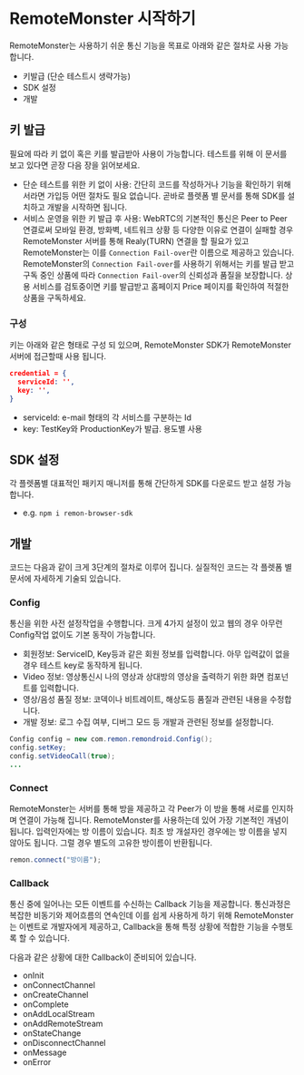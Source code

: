 # RemoteMonster 시작하기
RemoteMonster는 사용하기 쉬운 통신 기능을 목표로 아래와 같은 절차로 사용 가능합니다.
- 키발급 (단순 테스트시 생략가능)
- SDK 설정
- 개발

## 키 발급
필요에 따라 키 없이 혹은 키를 발급받아 사용이 가능합니다. 테스트를 위해 이 문서를 보고 있다면 곧장 다음 장을 읽어보세요.

- 단순 테스트를 위한 키 없이 사용: 간단히 코드를 작성하거나 기능을 확인하기 위해서라면 가입등 어떤 절차도 필요 없습니다. 곧바로 플렛폼 별 문서를 통해 SDK를 설치하고 개발을 시작하면 됩니다.
- 서비스 운영을 위한 키 발급 후 사용: WebRTC의 기본적인 통신은 Peer to Peer 연결로써 모바일 환경, 방화벽, 네트워크 상황 등 다양한 이유로 연결이 실패할 경우 RemoteMonster 서버를 통해 Realy(TURN) 연결을 할 필요가 있고 RemoteMonster는 이를 `Connection Fail-over`란 이름으로 제공하고 있습니다. RemoteMonster의 `Connection Fail-over`를 사용하기 위해서는 키를 발급 받고 구독 중인 상품에 따라 `Connection Fail-over`의 신뢰성과 품질을 보장합니다. 상용 서비스를 검토중이면 키를 발급받고 홈페이지 Price 페이지를 확인하여 적절한 상품을 구독하세요.

### 구성
키는 아래와 같은 형태로 구성 되 있으며, RemoteMonster SDK가 RemoteMonster 서버에 접근할때 사용 됩니다.

```json
credential = {
  serviceId: '',
  key: '',
}
```

- serviceId: e-mail 형태의 각 서비스를 구분하는 Id
- key: TestKey와 ProductionKey가 발급. 용도별 사용

## SDK 설정
각 플렛폼별 대표적인 패키지 매니저를 통해 간단하게 SDK를 다운로드 받고 설정 가능합니다.

- e.g. `npm i remon-browser-sdk`

## 개발
코드는 다음과 같이 크게 3단계의 절차로 이루어 집니다. 실질적인 코드는 각 플렛폼 별 문서에 자세하게 기술되 있습니다.

### Config
통신을 위한 사전 설정작업을 수행합니다. 크게 4가지 설정이 있고 웹의 경우 아무런 Config작업 없이도 기본 동작이 가능합니다.
- 회원정보: ServiceID, Key등과 같은 회원 정보를 입력합니다. 아무 입력값이 없을 경우 테스트 key로 동작하게 됩니다.
- Video 정보: 영상통신시 나의 영상과 상대방의 영상을 출력하기 위한 화면 컴포넌트를 입력합니다.
- 영상/음성 품질 정보: 코덱이나 비트레이트, 해상도등 품질과 관련된 내용을 수정합니다.
- 개발 정보: 로그 수집 여부, 디버그 모드 등 개발과 관련된 정보를 설정합니다.

```java
Config config = new com.remon.remondroid.Config();
config.setKey;
config.setVideoCall(true);
...
```

### Connect
RemoteMonster는 서버를 통해 방을 제공하고 각 Peer가 이 방을 통해 서로를 인지하며 연결이 가능해 집니다. RemoteMonster를 사용하는데 있어 가장 기본적인 개념이 됩니다. 입력인자에는 방 이름이 있습니다. 최초 방 개설자인 경우에는 방 이름을 넣지 않아도 됩니다. 그럴 경우 별도의 고유한 방이름이 반환됩니다.

```javascript
remon.connect("방이름");
```

### Callback
통신 중에 일어나는 모든 이벤트를 수신하는 Callback 기능을 제공합니다. 통신과정은 복잡한 비동기와 제어흐름의 연속인데 이를 쉽게 사용하게 하기 위해 RemoteMonster는 이벤트로 개발자에게 제공하고, Callback을 통해 특정 상황에 적합한 기능을 수행토록 할 수 있습니다.

다음과 같은 상황에 대한 Callback이 준비되어 있습니다.

- onInit
- onConnectChannel
- onCreateChannel
- onComplete
- onAddLocalStream
- onAddRemoteStream
- onStateChange
- onDisconnectChannel
- onMessage
- onError
